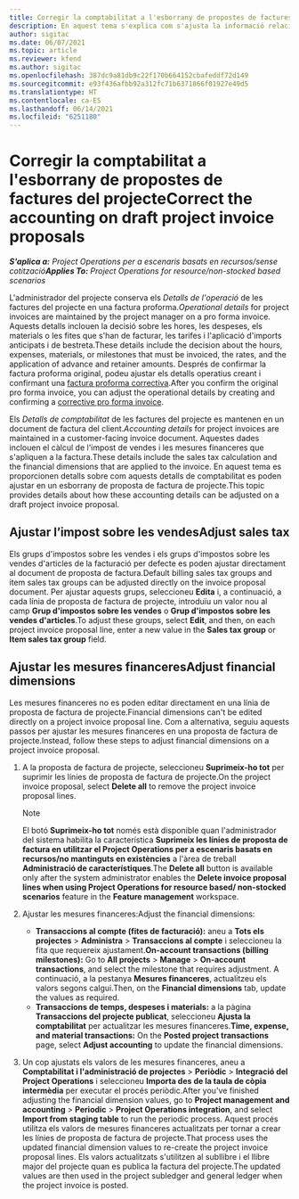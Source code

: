 ```yaml
---
title: Corregir la comptabilitat a l'esborrany de propostes de factures del projecte
description: En aquest tema s'explica com s'ajusta la informació relacionada amb la comptabilitat en un esborrany de proposta de factura.
author: sigitac
ms.date: 06/07/2021
ms.topic: article
ms.reviewer: kfend
ms.author: sigitac
ms.openlocfilehash: 387dc9a81db9c22f170b664152cbafeddf72d149
ms.sourcegitcommit: e93f436afbb92a312fc71b6371866f01927e49d5
ms.translationtype: HT
ms.contentlocale: ca-ES
ms.lasthandoff: 06/14/2021
ms.locfileid: "6251180"
---
```

# <a name="correct-the-accounting-on-draft-project-invoice-proposals"></a><span data-ttu-id="de2d5-103">Corregir la comptabilitat a l'esborrany de propostes de factures del projecte</span><span class="sxs-lookup"><span data-stu-id="de2d5-103">Correct the accounting on draft project invoice proposals</span></span>

<span data-ttu-id="de2d5-104">_**S'aplica a:** Project Operations per a escenaris basats en recursos/sense cotització_</span><span class="sxs-lookup"><span data-stu-id="de2d5-104">_**Applies To:** Project Operations for resource/non-stocked based scenarios_</span></span>

<span data-ttu-id="de2d5-105">L'administrador del projecte conserva els *Detalls de l'operació* de les factures del projecte en una factura proforma.</span><span class="sxs-lookup"><span data-stu-id="de2d5-105">*Operational details* for project invoices are maintained by the project manager on a pro forma invoice.</span></span> <span data-ttu-id="de2d5-106">Aquests detalls inclouen la decisió sobre les hores, les despeses, els materials o les fites que s'han de facturar, les tarifes i l'aplicació d'imports anticipats i de bestreta.</span><span class="sxs-lookup"><span data-stu-id="de2d5-106">These details include the decision about the hours, expenses, materials, or milestones that must be invoiced, the rates, and the application of advance and retainer amounts.</span></span> <span data-ttu-id="de2d5-107">Després de confirmar la factura proforma original, podeu ajustar els detalls operatius creant i confirmant una [factura proforma correctiva](../proforma-invoicing/corrective-invoices.md).</span><span class="sxs-lookup"><span data-stu-id="de2d5-107">After you confirm the original pro forma invoice, you can adjust the operational details by creating and confirming a [corrective pro forma invoice](../proforma-invoicing/corrective-invoices.md).</span></span>

<span data-ttu-id="de2d5-108">Els *Detalls de comptabilitat* de les factures del projecte es mantenen en un document de factura del client.</span><span class="sxs-lookup"><span data-stu-id="de2d5-108">*Accounting details* for project invoices are maintained in a customer-facing invoice document.</span></span> <span data-ttu-id="de2d5-109">Aquestes dades inclouen el càlcul de l'impost de vendes i les mesures financeres que s'apliquen a la factura.</span><span class="sxs-lookup"><span data-stu-id="de2d5-109">These details include the sales tax calculation and the financial dimensions that are applied to the invoice.</span></span> <span data-ttu-id="de2d5-110">En aquest tema es proporcionen detalls sobre com aquests detalls de comptabilitat es poden ajustar en un esborrany de proposta de factura de projecte.</span><span class="sxs-lookup"><span data-stu-id="de2d5-110">This topic provides details about how these accounting details can be adjusted on a draft project invoice proposal.</span></span>

## <a name="adjust-sales-tax"></a><span data-ttu-id="de2d5-111">Ajustar l’impost sobre les vendes</span><span class="sxs-lookup"><span data-stu-id="de2d5-111">Adjust sales tax</span></span>

<span data-ttu-id="de2d5-112">Els grups d'impostos sobre les vendes i els grups d'impostos sobre les vendes d'articles de la facturació per defecte es poden ajustar directament al document de proposta de factura.</span><span class="sxs-lookup"><span data-stu-id="de2d5-112">Default billing sales tax groups and item sales tax groups can be adjusted directly on the invoice proposal document.</span></span> <span data-ttu-id="de2d5-113">Per ajustar aquests grups, seleccioneu **Edita** i, a continuació, a cada línia de proposta de factura de projecte, introduïu un valor nou al camp **Grup d'impostos sobre les vendes** o **Grup d'impostos sobre les vendes d'articles**.</span><span class="sxs-lookup"><span data-stu-id="de2d5-113">To adjust these groups, select **Edit**, and then, on each project invoice proposal line, enter a new value in the **Sales tax group** or **Item sales tax group** field.</span></span>

## <a name="adjust-financial-dimensions"></a><span data-ttu-id="de2d5-114">Ajustar les mesures financeres</span><span class="sxs-lookup"><span data-stu-id="de2d5-114">Adjust financial dimensions</span></span>

<span data-ttu-id="de2d5-115">Les mesures financeres no es poden editar directament en una línia de proposta de factura de projecte.</span><span class="sxs-lookup"><span data-stu-id="de2d5-115">Financial dimensions can't be edited directly on a project invoice proposal line.</span></span> <span data-ttu-id="de2d5-116">Com a alternativa, seguiu aquests passos per ajustar les mesures financeres en una proposta de factura de projecte.</span><span class="sxs-lookup"><span data-stu-id="de2d5-116">Instead, follow these steps to adjust financial dimensions on a project invoice proposal.</span></span>

1. <span data-ttu-id="de2d5-117">A la proposta de factura de projecte, seleccioneu **Suprimeix-ho tot** per suprimir les línies de proposta de factura de projecte.</span><span class="sxs-lookup"><span data-stu-id="de2d5-117">On the project invoice proposal, select **Delete all** to remove the project invoice proposal lines.</span></span>

    > [!NOTE]
    > <span data-ttu-id="de2d5-118">El botó **Suprimeix-ho tot** només està disponible quan l'administrador del sistema habilita la característica **Suprimeix les línies de proposta de factura en utilitzar el Project Operations per a escenaris basats en recursos/no mantinguts en existències** a l'àrea de treball **Administració de característiques**.</span><span class="sxs-lookup"><span data-stu-id="de2d5-118">The **Delete all** button is available only after the system administrator enables the **Delete invoice proposal lines when using Project Operations for resource based/ non-stocked scenarios** feature in the **Feature management** workspace.</span></span>

2. <span data-ttu-id="de2d5-119">Ajustar les mesures financeres:</span><span class="sxs-lookup"><span data-stu-id="de2d5-119">Adjust the financial dimensions:</span></span>

    - <span data-ttu-id="de2d5-120">**Transaccions al compte (fites de facturació):** aneu a **Tots els projectes** \> **Administra** \> **Transaccions al compte** i seleccioneu la fita que requereix ajustament.</span><span class="sxs-lookup"><span data-stu-id="de2d5-120">**On-account transactions (billing milestones):** Go to **All projects** \> **Manage** \> **On-account transactions**, and select the milestone that requires adjustment.</span></span> <span data-ttu-id="de2d5-121">A continuació, a la pestanya **Mesures financeres**, actualitzeu els valors segons calgui.</span><span class="sxs-lookup"><span data-stu-id="de2d5-121">Then, on the **Financial dimensions** tab, update the values as required.</span></span>
    - <span data-ttu-id="de2d5-122">**Transaccions de temps, despeses i materials:** a la pàgina **Transaccions del projecte publicat**, seleccioneu **Ajusta la comptabilitat** per actualitzar les mesures financeres.</span><span class="sxs-lookup"><span data-stu-id="de2d5-122">**Time, expense, and material transactions:** On the **Posted project transactions** page, select **Adjust accounting** to update the financial dimensions.</span></span>

3. <span data-ttu-id="de2d5-123">Un cop ajustats els valors de les mesures financeres, aneu a **Comptabilitat i l'administració de projectes** \> **Periòdic** \> **Integració del Project Operations** i seleccioneu **Importa des de la taula de còpia intermèdia** per executar el procés periòdic.</span><span class="sxs-lookup"><span data-stu-id="de2d5-123">After you've finished adjusting the financial dimension values, go to **Project management and accounting** \> **Periodic** \> **Project Operations integration**, and select **Import from staging table** to run the periodic process.</span></span> <span data-ttu-id="de2d5-124">Aquest procés utilitza els valors de mesures financeres actualitzats per tornar a crear les línies de proposta de factura de projecte.</span><span class="sxs-lookup"><span data-stu-id="de2d5-124">That process uses the updated financial dimension values to re-create the project invoice proposal lines.</span></span> <span data-ttu-id="de2d5-125">Els valors actualitzats s'utilitzen al subllibre i el llibre major del projecte quan es publica la factura del projecte.</span><span class="sxs-lookup"><span data-stu-id="de2d5-125">The updated values are then used in the project subledger and general ledger when the project invoice is posted.</span></span>
